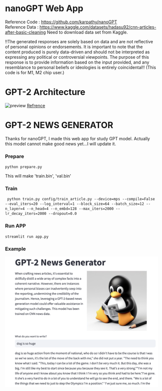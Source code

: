 # nanoGPT Web App 
Reference Code : https://github.com/karpathy/nanoGPT  
Reference Data : https://www.kaggle.com/datasets/hadasu92/cnn-articles-after-basic-cleaning
Need to download data set from Kaggle. 

!!The generated responses are solely based on data and are not reflective of personal opinions or endorsements. It is important to note that the content produced is purely data-driven and should not be interpreted as expressing any political or controversial viewpoints. The purpose of this response is to provide information based on the input provided, and any resemblance to personal beliefs or ideologies is entirely coincidental!!
(This code is for M1, M2 chip user.)
# GPT-2 Architecture
![preview](https://wikidocs.net/images/page/181221/1_GPT_2_decoder_layer_1.png) 
[Refrence](https://wikidocs.net/images/page/181221/1_GPT_2_decoder_layer_1.png)
# GPT-2 NEWS GENERATOR
Thanks for nanoGPT, I made this web app for study GPT model. 
Actually this model cannot make good news yet...I will update it. 
### Prepare
```
python prepare.py
```
This will make 'train.bin', 'val.bin'

### Train 
```
 python train.py config/train_article.py --device=mps --compile=False --eval_iters=20 --log_interval=1 --block_size=64 --batch_size=12 --n_layer=4 --n_head=4 --n_embd=128 --max_iters=2000 --lr_decay_iters=2000 --dropout=0.0

```
### Run APP
 
```
streamlit run app.py
```
### Example 
<img src = "images/example.png" >
